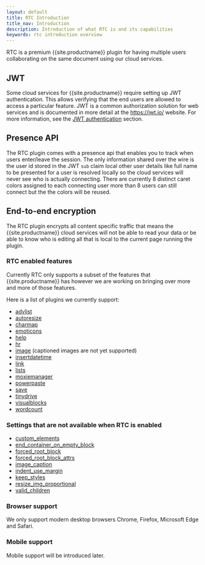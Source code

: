 ```yaml
---
layout: default
title: RTC Introduction
title_nav: Introduction
description: Introduction of what RTC is and its capabilities
keywords: rtc introduction overview
---
```


RTC is a premium {{site.productname}} plugin for having multiple users collaborating on the same document using our cloud services.

## JWT

Some cloud services for {{site.productname}} require setting up JWT authentication. This allows verifying that the end users are allowed to access a particular feature. JWT is a common authorization solution for web services and is documented in more detail at the https://jwt.io/ website. For more information, see the [JWT authentication]({{site.baseurl}}/tinydrive/jwt-authentication/) section.

## Presence API

The RTC plugin comes with a presence api that enables you to track when users enter/leave the session. The only information shared over the wire is the user id stored in the JWT `sub` claim local other user details like full name to be presented for a user is resolved locally so the cloud services will never see who is actually connecting. There are currently 8 distinct caret colors assigned to each connecting user more than 8 users can still connect but the the colors will be reused.

## End-to-end encryption

The RTC plugin encrypts all content specific traffic that means the {{site.productname}} cloud services will not be able to read your data or be able to know who is editing all that is local to the current page running the plugin.

### RTC enabled features

Currently RTC only supports a subset of the features that {{site.productname}} has however we are working on bringing over more and more of those features.

Here is a list of plugins we currently support:

* [advlist]({{site.baseurl}}/plugins/opensource/advlist)
* [autoresize]({{site.baseurl}}/plugins/opensource/autoresize)
* [charmap]({{site.baseurl}}/plugins/opensource/charmap)
* [emoticons]({{site.baseurl}}/plugins/opensource/emoticons)
* [help]({{site.baseurl}}/plugins/opensource/help)
* [hr]({{site.baseurl}}/plugins/opensource/hr)
* [image]({{site.baseurl}}/plugins/opensource/image) (captioned images are not yet supported)
* [insertdatetime]({{site.baseurl}}/plugins/opensource/insertdatetime)
* [link]({{site.baseurl}}/plugins/opensource/link)
* [lists]({{site.baseurl}}/plugins/opensource/lists)
* [moxiemanager]({{site.baseurl}}/plugins/premium/moxiemanager)
* [powerpaste]({{site.baseurl}}/plugins/premium/powerpaste)
* [save]({{site.baseurl}}/plugins/opensource/save)
* [tinydrive]({{site.baseurl}}/plugins/premium/tinydrive)
* [visualblocks]({{site.baseurl}}/plugins/opensource/visualblocks)
* [wordcount]({{site.baseurl}}/plugins/opensource/wordcount)

### Settings that are not available when RTC is enabled

* [custom_elements]({{site.baseurl}}/configure/content-filtering/#custom_elements)
* [end_container_on_empty_block]({{site.baseurl}}/configure/advanced-editing-behavior/#end_container_on_empty_block)
* [forced_root_block]({{site.baseurl}}/configure/content-filtering/#forced_root_block)
* [forced_root_block_attrs]({{site.baseurl}}/configure/content-filtering/#forced_root_block_attrs)
* [image_caption]({{site.baseurl}}/plugins/opensource/image/#image_caption)
* [indent_use_margin]({{site.baseurl}}/configure/content-formatting/#indent_use_margin)
* [keep_styles]({{site.baseurl}}/configure/content-filtering/#keep_styles)
* [resize_img_proportional]({{site.baseurl}}/configure/advanced-editing-behavior/#resize_img_proportional)
* [valid_children]({{site.baseurl}}/configure/content-filtering/#valid_children)

### Browser support

We only support modern desktop browsers Chrome, Firefox, Microsoft Edge and Safari.

### Mobile support

Mobile support will be introduced later.
